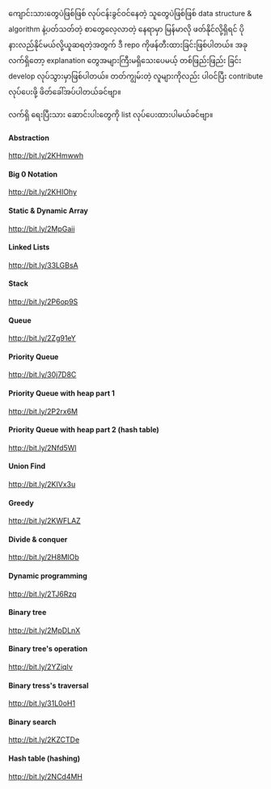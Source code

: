 ကျောင်းသားတွေပဲဖြစ်ဖြစ် လုပ်ငန်းခွင်ဝင်နေတဲ့ သူတွေပဲဖြစ်ဖြစ် data structure & algorithm နဲ့ပတ်သတ်တဲ့ စာတွေလေ့လာတဲ့ နေရာမှာ မြန်မာလို ဖတ်နိုင်လို့ရှိရင် ပိုနားလည်နိုင်မယ်လို့ယူဆရတဲ့အတွက် ဒီ repo ကိုဖန်တီးထားခြင်းဖြစ်ပါတယ်။ အခုလက်ရှိတော့ explanation တွေအများကြီးမရှိသေးပေမယ့် တစ်ဖြည်းဖြည်း ခြင်း develop လုပ်သွားမှာဖြစ်ပါတယ်။ တတ်ကျွမ်းတဲ့ လူများကိုလည်း ပါဝင်ပြီး contribute လုပ်ပေးဖို့ ဖိတ်ခေါ်အပ်ပါတယ်ခင်ဗျာ။

လက်ရှိ ရေးပြီးသား ဆောင်းပါးတွေကို list လုပ်ပေးထားပါမယ်ခင်ဗျာ။

#### Abstraction
http://bit.ly/2KHmwwh

#### Big 0 Notation
http://bit.ly/2KHIOhy

#### Static & Dynamic Array
http://bit.ly/2MpGaii

#### Linked Lists
http://bit.ly/33LGBsA

#### Stack
http://bit.ly/2P6op9S

#### Queue
http://bit.ly/2Zg91eY

#### Priority Queue
http://bit.ly/30j7D8C

#### Priority Queue with heap part 1
http://bit.ly/2P2rx6M

#### Priority Queue with heap part 2 (hash table)
http://bit.ly/2Nfd5Wl

#### Union Find
http://bit.ly/2KIVx3u

#### Greedy
http://bit.ly/2KWFLAZ

#### Divide & conquer
http://bit.ly/2H8MIOb

#### Dynamic programming
http://bit.ly/2TJ6Rzq

#### Binary tree
http://bit.ly/2MpDLnX

#### Binary tree's operation
http://bit.ly/2YZiqIv

#### Binary tress's traversal
http://bit.ly/31L0oH1

#### Binary search
http://bit.ly/2KZCTDe

#### Hash table (hashing)
http://bit.ly/2NCd4MH

